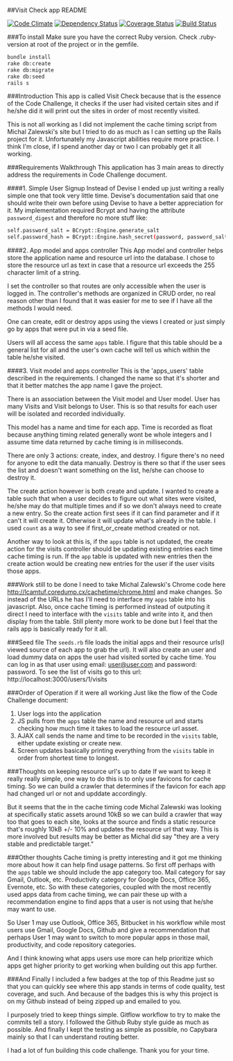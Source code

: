 ##Visit Check app README

[![Code Climate](https://codeclimate.com/github/rlcheng/visit_check/badges/gpa.svg)](https://codeclimate.com/github/rlcheng/visit_check)
[![Dependency Status](https://gemnasium.com/rlcheng/visit_check.svg)](https://gemnasium.com/rlcheng/visit_check)
[![Coverage Status](https://coveralls.io/repos/github/rlcheng/visit_check/badge.svg?branch=master)](https://coveralls.io/github/rlcheng/visit_check?branch=master)
[![Build Status](https://travis-ci.org/rlcheng/visit_check.svg?branch=master)](https://travis-ci.org/rlcheng/visit_check)

###To install
Make sure you have the correct Ruby version. Check .ruby-version at root of the project or in the gemfile.

```sh
bundle install
rake db:create
rake db:migrate
rake db:seed
rails s
```

###Introduction
This app is called Visit Check because that is the essence of the Code Challenge, it checks if the user had visited certain sites and if he/she did it will print out the sites in order of most recently visited.

This is not all working as I did not implement the cache timing script from Michal Zalewski's site but I tried to do as much as I can setting up the Rails project for it. Unfortunately my Javascript abilities require more practice. I think I'm close, if I spend another day or two I can probably get it all working.

###Requirements Walkthrough
This application has 3 main areas to directly address the requirements in Code Challenge document.

####1. Simple User Signup
Instead of Devise I ended up just writing a really simple one that took very little time. Devise's documentation said that one should write their own before using Devise to have a better appreciation for it. My implementation required Bcrypt and having the attribute `password_digest` and therefore no more stuff like:

```sh
self.password_salt = BCrypt::Engine.generate_salt
self.password_hash = BCrypt::Engine.hash_secret(password, password_salt)
```

####2. App model and apps controller
This App model and controller helps store the application name and resource url into the database. I chose to store the resource url as text in case that a resource url exceeds the 255 character limit of a string.

I set the controller so that routes are only accessible when the user is logged in. The controller's methods are organized in CRUD order, no real reason other than I found that it was easier for me to see if I have all the methods I would need.

One can create, edit or destroy apps using the views I created or just simply go by apps that were put in via a seed file.

Users will all access the same `apps` table. I figure that this table should be a general list for all and the user's own cache will tell us which within the table he/she visited.

####3. Visit model and apps controller
This is the 'apps_users' table described in the requirements. I changed the name so that it's shorter and that it better matches the app name I gave the project.

There is an association between the Visit model and User model. User has many Visits and Visit belongs to User. This is so that results for each user will be isolated and recorded individually.

This model has a name and time for each app. Time is recorded as float because anything timing related generally wont be whole integers and I assume time data returned by cache timing is in milliseconds.

There are only 3 actions: create, index, and destroy. I figure there's no need for anyone to edit the data manually. Destroy is there so that if the user sees the list and doesn't want something on the list, he/she can choose to destroy it. 

The create action however is both create and update. I wanted to create a table such that when a user decides to figure out what sites were visited, he/she may do that multiple times and if so we don't always need to create a new entry. So the create action first sees if it can find parameter and if it can't it will create it. Otherwise it will update what's already in the table. I used `count` as a way to see if first_or_create method created or not.

Another way to look at this is, if the `apps` table is not updated, the create action for the visits controller should be updating existing entries each time cache timing is run. If the `app` table is updated with new entries then the create action would be creating new entries for the user if the user visits those apps.

###Work still to be done
I need to take Michal Zalewski's Chrome code here http://lcamtuf.coredump.cx/cachetime/chrome.html and make changes. So instead of the URLs he has I'll need to interface my `apps` table into his javascript. Also, once cache timing is performed instead of outputing it direct I need to interface with the `visits` table and write into it, and then display from the table. Still plenty more work to be done but I feel that the rails app is basically ready for it all. 

###Seed file
The `seeds.rb` file loads the initial apps and their resource urls(I viewed source of each app to grab the url). It will also create an user and load dummy data on apps the user had visited sorted by cache time. You can log in as that user using email: user@user.com and password: password. To see the list of visits go to this url: http://localhost:3000/users/1/visits

###Order of Operation if it were all working
Just like the flow of the Code Challenge document:

1. User logs into the application
2. JS pulls from the `apps` table the name and resource url and starts checking how much time it takes to load the resource url asset.
3. AJAX call sends the name and time to be recorded in the `visits` table, either update existing or create new.
4. Screen updates basically printing everything from the `visits` table in order from shortest time to longest.

###Thoughts on keeping resource url's up to date
If we want to keep it really really simple, one way to do this is to only use favicons for cache timing. So we can build a crawler that determines if the favicon for each app had changed url or not and upddate accordingly.

But it seems that the in the cache timing code Michal Zalewski was looking at specifically static assets around 10kB so we can build a crawler that way too that goes to each site, looks at the source and finds a static resource that's roughly 10kB +/- 10% and updates the resource url that way. This is more involved but results may be better as Michal did say "they are a very stable and predictable target."

###Other thoughts
Cache timing is pretty interesting and it got me thinking more about how it can help find usage patterns. So first off perhaps with the `apps` table we should include the app category too. Mail category for say Gmail, Outlook, etc. Productivity category for Google Docs, Office 365, Evernote, etc. So with these categories, coupled with the most recently used apps data from cache timing, we can pair these up with a recommendation engine to find apps that a user is not using that he/she may want to use.

So User 1 may use Outlook, Office 365, Bitbucket in his workflow while most users use Gmail, Google Docs, Github and give a recommendation that perhaps User 1 may want to switch to more popular apps in those mail, productivity, and code repository categories.

And I think knowing what apps users use more can help prioritize which apps get higher priority to get working when building out this app further.

###And Finally
I included a few badges at the top of this Readme just so that you can quickly see where this app stands in terms of code quality, test coverage, and such. And because of the badges this is why this project is on my Github instead of being zipped up and emailed to you.

I purposely tried to keep things simple. Gitflow workflow to try to make the commits tell a story. I followed the Github Ruby style guide as much as possible. And finally I kept the testing as simple as possible, no Capybara mainly so that I can understand routing better.

I had a lot of fun building this code challenge. Thank you for your time.
